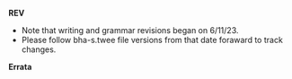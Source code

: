 **REV**

- Note that writing and grammar revisions began on 6/11/23. 
- Please follow bha-s.twee file versions from that date foraward to track changes.



**Errata**
